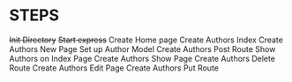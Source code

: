 # STEPS

~~Init Directory~~
~~Start express~~
Create Home page
Create Authors Index
Create Authors New Page
Set up Author Model
Create Authors Post Route
Show Authors on Index Page
Create Authors Show Page
Create Authors Delete Route
Create Authors Edit Page
Create Authors Put Route
